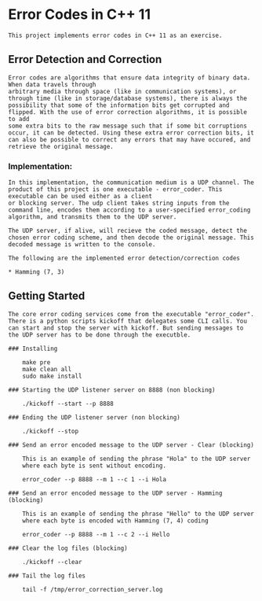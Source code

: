 # Error Codes in C++ 11

    This project implements error codes in C++ 11 as an exercise. 


## Error Detection and Correction

    Error codes are algorithms that ensure data integrity of binary data. When data travels through
    arbitrary media through space (like in communication systems), or through time (like in storage/database systems), there is always the possibility that some of the information bits get corrupted and flipped. With the use of error correction algorithms, it is possible to add 
    some extra bits to the raw message such that if some bit corruptions occur, it can be detected. Using these extra error correction bits, it can also be possible to correct any errors that may have occured, and retrieve the original message.


### Implementation:

    In this implementation, the communication medium is a UDP channel. The product of this project is one executable - error_coder. This executable can be used either as a client
    or blocking server. The udp client takes string inputs from the command line, encodes them according to a user-specified error_coding algorithm, and transmits them to the UDP server.

    The UDP server, if alive, will recieve the coded message, detect the chosen error coding scheme, and then decode the original message. This decoded message is written to the console.

    The following are the implemented error detection/correction codes

    * Hamming (7, 3) 


## Getting Started

    The core error coding services come from the executable "error_coder". There is a python scripts kickoff that delegates some CLI calls. You can start and stop the server with kickoff. But sending messages to the UDP server has to be done through the executble.

    ### Installing

        make pre
        make clean all
        sudo make install

    ### Starting the UDP listener server on 8888 (non blocking)

        ./kickoff --start --p 8888

    ### Ending the UDP listener server (non blocking)

        ./kickoff --stop

    ### Send an error encoded message to the UDP server - Clear (blocking)

        This is an example of sending the phrase "Hola" to the UDP server 
        where each byte is sent without encoding.

        error_coder --p 8888 --m 1 --c 1 --i Hola

    ### Send an error encoded message to the UDP server - Hamming (blocking)

        This is an example of sending the phrase "Hello" to the UDP server 
        where each byte is encoded with Hamming (7, 4) coding

        error_coder --p 8888 --m 1 --c 2 --i Hello

    ### Clear the log files (blocking)

        ./kickoff --clear

    ### Tail the log files

        tail -f /tmp/error_correction_server.log